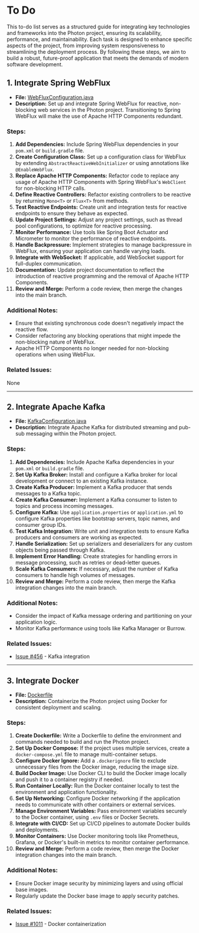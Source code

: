 # To Do

This to-do list serves as a structured guide for integrating key technologies and frameworks into the Photon project, 
ensuring its scalability, performance, and maintainability. Each task is designed to enhance specific 
aspects of the project, from improving system responsiveness to streamlining the deployment process. By following these 
steps, we aim to build a robust, future-proof application that meets the demands of modern software development.

## 1. Integrate Spring WebFlux

- **File:** [WebFluxConfiguration.java](path/to/WebFluxConfiguration.java)
- **Description:** Set up and integrate Spring WebFlux for reactive, non-blocking web services in the Photon project. Transitioning to Spring WebFlux will make the use of Apache HTTP Components redundant.

### Steps:
1. **Add Dependencies:** Include Spring WebFlux dependencies in your `pom.xml` or `build.gradle` file.
2. **Create Configuration Class:** Set up a configuration class for WebFlux by extending `AbstractReactiveWebInitializer` or using annotations like `@EnableWebFlux`.
3. **Replace Apache HTTP Components:** Refactor code to replace any usage of Apache HTTP Components with Spring WebFlux's `WebClient` for non-blocking HTTP calls.
4. **Define Reactive Controllers:** Refactor existing controllers to be reactive by returning `Mono<T>` or `Flux<T>` from methods.
5. **Test Reactive Endpoints:** Create unit and integration tests for reactive endpoints to ensure they behave as expected.
6. **Update Project Settings:** Adjust any project settings, such as thread pool configurations, to optimize for reactive processing.
7. **Monitor Performance:** Use tools like Spring Boot Actuator and Micrometer to monitor the performance of reactive endpoints.
8. **Handle Backpressure:** Implement strategies to manage backpressure in WebFlux, ensuring your application can handle varying loads.
9. **Integrate with WebSocket:** If applicable, add WebSocket support for full-duplex communication.
10. **Documentation:** Update project documentation to reflect the introduction of reactive programming and the removal of Apache HTTP Components.
11. **Review and Merge:** Perform a code review, then merge the changes into the main branch.

### Additional Notes:
- Ensure that existing synchronous code doesn't negatively impact the reactive flow.
- Consider refactoring any blocking operations that might impede the non-blocking nature of WebFlux.
- Apache HTTP Components no longer needed for non-blocking operations when using WebFlux.

### Related Issues:
None

---

## 2. Integrate Apache Kafka

- **File:** [KafkaConfiguration.java](path/to/KafkaConfiguration.java)
- **Description:** Integrate Apache Kafka for distributed streaming and pub-sub messaging within the Photon project.

### Steps:
1. **Add Dependencies:** Include Apache Kafka dependencies in your `pom.xml` or `build.gradle` file.
2. **Set Up Kafka Broker:** Install and configure a Kafka broker for local development or connect to an existing Kafka instance.
3. **Create Kafka Producer:** Implement a Kafka producer that sends messages to a Kafka topic.
4. **Create Kafka Consumer:** Implement a Kafka consumer to listen to topics and process incoming messages.
5. **Configure Kafka:** Use `application.properties` or `application.yml` to configure Kafka properties like bootstrap servers, topic names, and consumer group IDs.
6. **Test Kafka Integration:** Write unit and integration tests to ensure Kafka producers and consumers are working as expected.
7. **Handle Serialization:** Set up serializers and deserializers for any custom objects being passed through Kafka.
8. **Implement Error Handling:** Create strategies for handling errors in message processing, such as retries or dead-letter queues.
9. **Scale Kafka Consumers:** If necessary, adjust the number of Kafka consumers to handle high volumes of messages.
10. **Review and Merge:** Perform a code review, then merge the Kafka integration changes into the main branch.

### Additional Notes:
- Consider the impact of Kafka message ordering and partitioning on your application logic.
- Monitor Kafka performance using tools like Kafka Manager or Burrow.

### Related Issues:
- [Issue #456](link-to-issue) - Kafka integration

---

## 3. Integrate Docker

- **File:** [Dockerfile](path/to/Dockerfile)
- **Description:** Containerize the Photon project using Docker for consistent deployment and scaling.

### Steps:
1. **Create Dockerfile:** Write a Dockerfile to define the environment and commands needed to build and run the Photon project.
2. **Set Up Docker Compose:** If the project uses multiple services, create a `docker-compose.yml` file to manage multi-container setups.
3. **Configure Docker Ignore:** Add a `.dockerignore` file to exclude unnecessary files from the Docker image, reducing the image size.
4. **Build Docker Image:** Use Docker CLI to build the Docker image locally and push it to a container registry if needed.
5. **Run Container Locally:** Run the Docker container locally to test the environment and application functionality.
6. **Set Up Networking:** Configure Docker networking if the application needs to communicate with other containers or external services.
7. **Manage Environment Variables:** Pass environment variables securely to the Docker container, using `.env` files or Docker Secrets.
8. **Integrate with CI/CD:** Set up CI/CD pipelines to automate Docker builds and deployments.
9. **Monitor Containers:** Use Docker monitoring tools like Prometheus, Grafana, or Docker's built-in metrics to monitor container performance.
10. **Review and Merge:** Perform a code review, then merge the Docker integration changes into the main branch.

### Additional Notes:
- Ensure Docker image security by minimizing layers and using official base images.
- Regularly update the Docker base image to apply security patches.

### Related Issues:
- [Issue #1011](link-to-issue) - Docker containerization
